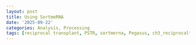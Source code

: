 ```yaml
---
layout: post
title: Using SortmeRNA
date: '2025-09-22'
categories: Analysis, Processing
tags: [reciprocal transplant, PSTR, sortmerna, Pegasus, ch3_reciprocaltransplat]
---
```


